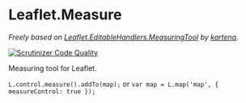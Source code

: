 Leaflet.Measure
================================
*Freely based on [Leaflet.EditableHandlers.MeasuringTool](https://github.com/kartena/Leaflet.EditableHandlers#measuring-tool-lmeasuringtool) by [kartena](https://github.com/kartena).*

[![Scrutinizer Code Quality](https://scrutinizer-ci.com/g/jbelien/Leaflet.Measure/badges/quality-score.png?b=master)](https://scrutinizer-ci.com/g/jbelien/Leaflet.Measure/?branch=master)

Measuring tool for Leaflet.

```L.control.measure().addTo(map);``` or ```var map = L.map('map', { measureControl: true });```
